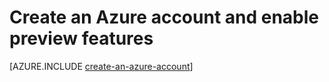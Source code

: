 <properties 
	pageTitle="Create an Azure account" 
	description="Create an account" 
	authors="tfitzmac" 
	manager="wpickett" 
	editor="jimbe" 
	services="" 
	documentationCenter="php"/>

<tags 
	ms.service="multiple" 
	ms.workload="na" 
	ms.tgt_pltfrm="na" 
	ms.devlang="PHP" 
	ms.topic="article" 
    ms.date="06/03/2015"
	ms.author="tomfitz"/>

# Create an Azure account and enable preview features

[AZURE.INCLUDE [create-an-azure-account](../includes/create-an-azure-account.md)]
